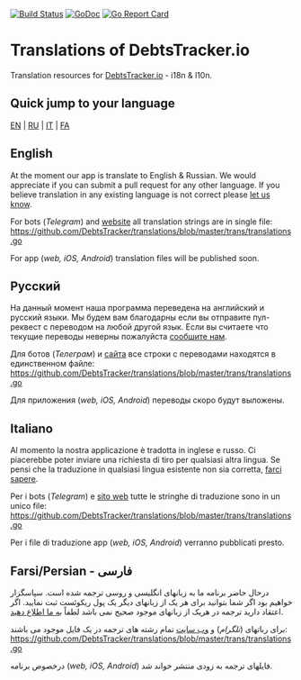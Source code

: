 [![Build Status](https://travis-ci.org/DebtsTracker/translations.svg?branch=master)](https://travis-ci.org/DebtsTracker/translations)
[![GoDoc](https://godoc.org/github.com/DebtsTracker/translations?status.svg)](https://godoc.org/github.com/DebtsTracker/translations)
[![Go Report Card](https://goreportcard.com/badge/github.com/DebtsTracker/translations)](https://goreportcard.com/report/github.com/DebtsTracker/translations)

# Translations of DebtsTracker.io
Translation resources for [DebtsTracker.io](http://debtstracker.io/) - i18n &amp; l10n.

## Quick jump to your language
<a href="#english">EN</a> | <a href="#russian">RU</a> | <a href="#italian">IT</a> | <a href="#farsi">FA</a>

## <a id="english">English</a>
At the moment our app is translate to English & Russian.
We would appreciate if you can submit a pull request for any other language.
If you believe translation in any existing language is not correct please [let us know](https://github.com/DebtsTracker/translations/issues/new). 

For bots (*Telegram*) and [website](http://debtstracker.io/) all translation strings are in single file: https://github.com/DebtsTracker/translations/blob/master/trans/translations.go
 
For app (*web, iOS, Android*) translation files will be published soon.


## <a id="russian">Русский</a>
На данный момент наша программа переведена на английский и русский языки.
Мы будем вам благодарны если вы отправите пул-реквест с переводом на любой другой язык.
Если вы считаете что текущие переводы неверны пожалуйста [сообшите нам](https://github.com/DebtsTracker/translations/issues/new).

Для ботов (*Телеграм*) и [сайта](http://debtstracker.io/) все строки с переводами находятся в единственном файле: https://github.com/DebtsTracker/translations/blob/master/trans/translations.go

Для приложения (*web, iOS, Android*) переводы скоро будут выложены.


## <a id="italian">Italiano</a>
Al momento la nostra applicazione è tradotta in inglese e russo.
Ci piacerebbe poter inviare una richiesta di tiro per qualsiasi altra lingua.
Se pensi che la traduzione in qualsiasi lingua esistente non sia corretta, [farci sapere](https://github.com/DebtsTracker/translations/issues/new).

Per i bots (*Telegram*) e [sito web](http://debtstracker.io/) tutte le stringhe di traduzione sono in un unico file: https://github.com/DebtsTracker/translations/blob/master/trans/translations.go

Per i file di traduzione app (*web, iOS, Android*) verranno pubblicati presto.


## <a id="farsi">Farsi/Persian - فارسی</a>
درحال حاضر برنامه ما به زبانهای انگلیسی و روسی ترجمه شده است.
سپاسگزار خواهیم بود اگر شما بتوانید برای هر یک از زبانهای دیگر یک پول ریکوئست ثبت نمایید.
اگر اعتقاد دارید ترجمه در هریک از زبانهای موجود صحیح نمی باشد لطفاً [به ما اطلاع دهید](https://github.com/DebtsTracker/translations/issues/new). 

برای رباتهای (*تلگرام*) و [وب سایت](http://debtstracker.io/) تمام رشته های ترجمه در یک فایل موجود می باشند: https://github.com/DebtsTracker/translations/blob/master/trans/translations.go

درخصوص برنامه (*web, iOS, Android*)  فایلهای ترجمه به زودی منتشر خواند شد.
